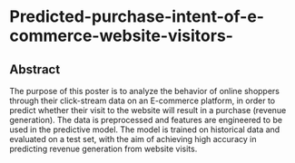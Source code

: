 # Predicted-purchase-intent-of-e-commerce-website-visitors-
## Abstract
The purpose of this poster is to analyze the behavior of online shoppers through their click-stream data on an E-commerce platform, in order to predict whether their visit to the website will result in a purchase (revenue generation). The data is preprocessed and features are engineered to be used in the predictive model. The model is trained on historical data and evaluated on a test set, with the aim of achieving high accuracy in predicting revenue generation from website visits.
